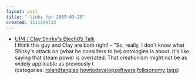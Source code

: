 ```yaml
---
layout: post
title: " links for 2005-03-20"
created: 1111299712
---
```

<ul class="delicious">
	<li>
		<div class="delicious-link"><a href="http://www.up4.com/archives/000146.html">UP4 / Clay Shirky's Etech05 Talk</a></div>
		<div class="delicious-extended">I think this guy and Clay are both right! - "So, really, I don't know what Shirky's attack on (what he considers to be) ontologies is about. It's like saying that steam power is overrated. That creationism might not be as widely applicable as previously t</div>
		<div class="delicious-categories">(categories: <a href="http://del.icio.us/rtanglao/rolandtanglao">rolandtanglao</a> <a href="http://del.icio.us/rtanglao/howtodevelopsoftware">howtodevelopsoftware</a> <a href="http://del.icio.us/rtanglao/folksonomy">folksonomy</a> <a href="http://del.icio.us/rtanglao/tags">tags</a>)</div>
	</li>
</ul>


